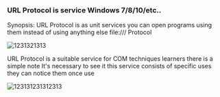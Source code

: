 ### URL Protocol is service Windows 7/8/10/etc..
Synopsis:
URL Protocol is as unit services you can open programs using them instead of using anything else file:/// Protocol

 ![1231321313](https://user-images.githubusercontent.com/25440152/47956386-4a606380-dfac-11e8-81a0-31e9c091e3ea.PNG)
 
URL Protocol is a suitable service for COM techniques learners there is a simple note It's necessary to see it
this service consists of specific uses they can notice them once use 

![123131231312313](https://user-images.githubusercontent.com/25440152/47956503-10905c80-dfae-11e8-91bd-200f5b2f99a1.PNG)

